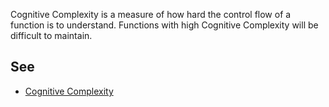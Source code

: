 
Cognitive Complexity is a measure of how hard the control flow of a function is to understand. Functions with high Cognitive Complexity will be difficult to maintain.

## See

- [Cognitive Complexity](https://redirect.sonarsource.com/doc/cognitive-complexity.html)

